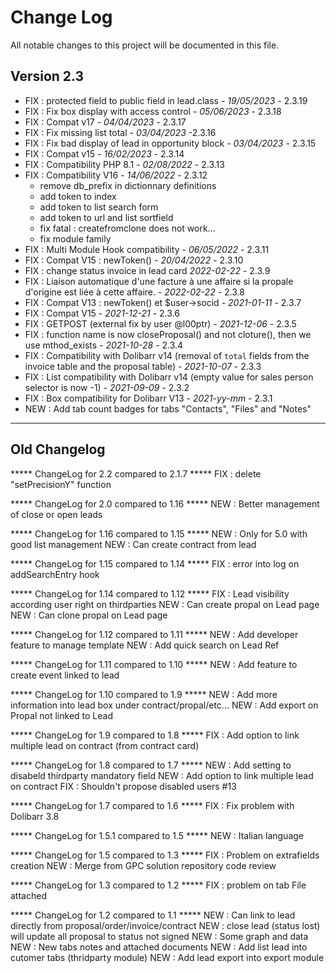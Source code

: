 # Change Log
All notable changes to this project will be documented in this file.

## Version 2.3
- FIX : protected field to public field in lead.class - *19/05/2023* - 2.3.19
- FIX : Fix box display with access control - *05/06/2023* - 2.3.18
- FIX : Compat v17 - *04/04/2023* - 2.3.17
- FIX : Fix missing list total - *03/04/2023* -2.3.16
- FIX : Fix bad display of lead in opportunity block - *03/04/2023* - 2.3.15
- FIX : Compat v15 - *16/02/2023* - 2.3.14
- FIX : Compatibility PHP 8.1 - *02/08/2022* - 2.3.13
- FIX : Compatibility V16 - *14/06/2022* - 2.3.12
  - remove db_prefix in dictionnary definitions
  - add token to index
  - add token to list search form
  - add token to url and list sortfield
  - fix fatal : createfromclone does not work...
  - fix module family
- FIX : Multi Module Hook compatibility - *06/05/2022* - 2.3.11
- FIX : Compat V15 : newToken() - *20/04/2022* - 2.3.10
- FIX : change status invoice in lead card *2022-02-22* - 2.3.9
- FIX : Liaison automatique  d'une facture  à une affaire si la propale d'origine est liée à cette affaire.   - *2022-02-22* - 2.3.8
- FIX : Compat V13 : newToken() et $user->socid - *2021-01-11* - 2.3.7
- FIX : Compat V15 - *2021-12-21* - 2.3.6
- FIX : GETPOST (external fix by user @l00ptr) - *2021-12-06* - 2.3.5
- FIX : function name is now closeProposal() and not cloture(), then we use mthod_exists - *2021-10-28* - 2.3.4
- FIX : Compatibility with Dolibarr v14 (removal of `total` fields from
        the invoice table and the proposal table) - *2021-10-07* - 2.3.3
- FIX : List compatibility with Dolibarr v14 (empty value for sales
        person selector is now -1) - *2021-09-09* - 2.3.2
- FIX : Box compatibility for Dolibarr V13 - *2021-yy-mm* - 2.3.1
- NEW : Add tab count badges for tabs "Contacts", "Files" and "Notes"


---
## Old Changelog

***** ChangeLog for 2.2 compared to 2.1.7 *****
FIX : delete "setPrecisionY" function

***** ChangeLog for 2.0 compared to 1.16 *****
NEW : Better management of close or open leads 

***** ChangeLog for 1.16 compared to 1.15 *****
NEW : Only for 5.0 with good list management
NEW : Can create contract from lead

***** ChangeLog for 1.15 compared to 1.14 *****
FIX : error into log on addSearchEntry hook

***** ChangeLog for 1.14 compared to 1.12 *****
FIX : Lead visibility according user right on thirdparties
NEW : Can create propal on Lead page
NEW : Can clone propal on Lead page

***** ChangeLog for 1.12 compared to 1.11 *****
NEW : Add developer feature to manage template
NEW : Add quick search on Lead Ref

***** ChangeLog for 1.11 compared to 1.10 *****
NEW : Add feature to create event linked to lead

***** ChangeLog for 1.10 compared to 1.9 *****
NEW : Add more information into lead box under contract/propal/etc...
NEW : Add export on Propal not linked to Lead

***** ChangeLog for 1.9 compared to 1.8 *****
FIX : Add option to link multiple lead on contract (from contract card)

***** ChangeLog for 1.8 compared to 1.7 *****
NEW : Add setting to disabeld thirdparty mandatory field
NEW : Add option to link multiple lead on contract
FIX : Shouldn't propose disabled users #13 

***** ChangeLog for 1.7 compared to 1.6 *****
FIX : Fix problem with Dolibarr 3.8

***** ChangeLog for 1.5.1 compared to 1.5 *****
NEW : Italian language

***** ChangeLog for 1.5 compared to 1.3 *****
FIX : Problem on extrafields creation
NEW : Merge from GPC solution repository code review

***** ChangeLog for 1.3 compared to 1.2 *****
FIX : problem on tab File attached

***** ChangeLog for 1.2 compared to 1.1 *****
NEW : Can link to lead directly from proposal/order/invoice/contract
NEW : close lead (status lost) will update all proposal to status not signed
NEW : Some graph and data
NEW : New tabs notes and attached documents
NEW : Add list lead into cutomer tabs (thridparty module)
NEW : Add lead export into export module
